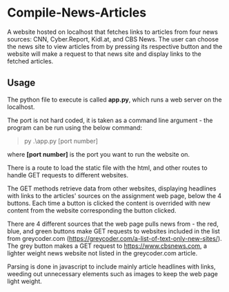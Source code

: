 # Compile-News-Articles

A website hosted on localhost that fetches links to articles from four news sources: CNN, Cyber.Report, Kidl.at, and CBS News. The user can choose the news site to view articles from by pressing its respective button and the website will make a request to that news site and display links to the fetched articles.


## Usage

The python file to execute is called **app.py**, which runs a web server on the localhost.

The port is not hard coded, it is taken as a command line argument - the program can be run using the below command:
>py .\app.py [port number]

where **[port number]** is the port you want to run the website on.

There is a route to load the static file with the html, and other routes to handle GET requests to different websites.

The GET methods retrieve data from other websites, displaying headlines with links to the articles' sources on the assignment web page, below the 4 buttons. Each time a button is clicked the content is overrided with new content from the website corresponding the button clicked.

There are 4 different sources that the web page pulls news from - the red, blue, and green buttons make GET requests to websites included in the list from greycoder.com (https://greycoder.com/a-list-of-text-only-new-sites/). The grey button makes a GET request to https://www.cbsnews.com, a lighter weight news website not listed in the greycoder.com article.

Parsing is done in javascript to include mainly article headlines with links, weeding out unnecessary elements such as images to keep the web page light weight.


